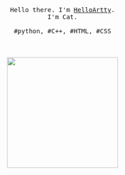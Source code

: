 <p align="center">
  <br>
  <br>
  <br>
  <samp>Hello there. I'm <a href="https://www.instagram.com/ctwsk.__a/">HelloArtty</a>.<br> I'm Cat.<br><br>#python, #C++, #HTML, #CSS</samp>
  <br>
  <br>
  <br>
  <br>
  <img src="https://media3.giphy.com/media/UQ1EI1ML2ABQdbebup/giphy.gif?cid=790b76111a687a396138a8fcccb967b842741054f92aa369&rid=giphy.gif&ct=s" width="250" />
  
</p>
